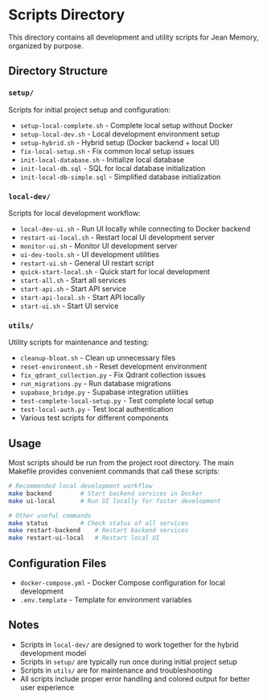 # Scripts Directory

This directory contains all development and utility scripts for Jean Memory, organized by purpose.

## Directory Structure

### `setup/`
Scripts for initial project setup and configuration:
- `setup-local-complete.sh` - Complete local setup without Docker
- `setup-local-dev.sh` - Local development environment setup
- `setup-hybrid.sh` - Hybrid setup (Docker backend + local UI)
- `fix-local-setup.sh` - Fix common local setup issues
- `init-local-database.sh` - Initialize local database
- `init-local-db.sql` - SQL for local database initialization
- `init-local-db-simple.sql` - Simplified database initialization

### `local-dev/`
Scripts for local development workflow:
- `local-dev-ui.sh` - Run UI locally while connecting to Docker backend
- `restart-ui-local.sh` - Restart local UI development server
- `monitor-ui.sh` - Monitor UI development server
- `ui-dev-tools.sh` - UI development utilities
- `restart-ui.sh` - General UI restart script
- `quick-start-local.sh` - Quick start for local development
- `start-all.sh` - Start all services
- `start-api.sh` - Start API service
- `start-api-local.sh` - Start API locally
- `start-ui.sh` - Start UI service

### `utils/`
Utility scripts for maintenance and testing:
- `cleanup-bloat.sh` - Clean up unnecessary files
- `reset-environment.sh` - Reset development environment
- `fix_qdrant_collection.py` - Fix Qdrant collection issues
- `run_migrations.py` - Run database migrations
- `supabase_bridge.py` - Supabase integration utilities
- `test-complete-local-setup.py` - Test complete local setup
- `test-local-auth.py` - Test local authentication
- Various test scripts for different components

## Usage

Most scripts should be run from the project root directory. The main Makefile provides convenient commands that call these scripts:

```bash
# Recommended local development workflow
make backend        # Start backend services in Docker
make ui-local       # Run UI locally for faster development

# Other useful commands
make status         # Check status of all services
make restart-backend    # Restart backend services
make restart-ui-local   # Restart local UI
```

## Configuration Files

- `docker-compose.yml` - Docker Compose configuration for local development
- `.env.template` - Template for environment variables

## Notes

- Scripts in `local-dev/` are designed to work together for the hybrid development model
- Scripts in `setup/` are typically run once during initial project setup
- Scripts in `utils/` are for maintenance and troubleshooting
- All scripts include proper error handling and colored output for better user experience 